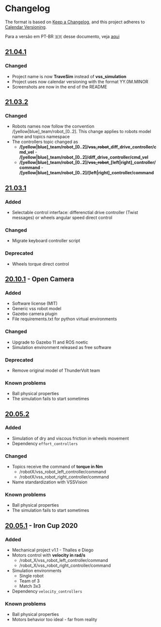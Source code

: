 # Changelog

The format is based on [Keep a Changelog](https://keepachangelog.com/en/1.0.0/),
and this project adheres to [Calendar Versioning](https://calver.org/).

Para a versão em PT-BR 🇧🇷 desse documento, veja [aqui](./CHANGELOG.pt-br.md)

## [21.04.1]

### Changed

- Project name is now **TraveSim** instead of **vss_simulation**
- Project uses now calendar versioning with the format YY.0M.MINOR
- Screenshots are now in the end of the README

## [21.03.2]

### Changed

- Robots names now follow the convention /[yellow|blue]\_team/robot\_[0..2]. This change applies to robots model name and topics namespace
- The controllers topic changed as
  - **/[yellow|blue]\_team/robot\_[0..2]/~~vss_robot~~\_diff\_drive\_controller/cmd\_vel** - **/[yellow|blue]\_team/robot\_[0..2]/diff\_drive\_controller/cmd\_vel**
  - **/[yellow|blue]\_team/robot\_[0..2]/~~vss_robot~~\_[left|right]_controller/command** - **/[yellow|blue]\_team/robot\_[0..2]/[left|right]_controller/command**

## [21.03.1]

### Added

- Selectable control interface: differenctial drive controller (Twist messages) or wheels angular speed direct control

### Changed

- Migrate keyboard controller script

### Deprecated

- Wheels torque direct control

## [20.10.1] - Open Camera

### Added

- Software license (MIT)
- Generic vss robot model
- Gazebo camera plugin
- File requirements.txt for python virtual environments

### Changed

- Upgrade to Gazebo 11 and ROS noetic
- Simulation environment released as free software

### Deprecated

- Remove original model of ThunderVolt team

### Known problems

- Ball physical properties
- The simulation fails to start sometimes

## [20.05.2]

### Added

- Simulation of dry and viscous friction in wheels movement
- Dependency ```effort_controllers```

### Changed

- Topics receive the command of **torque in Nm**
  - /robotX/vss_robot_left_controller/command
  - /robotX/vss_robot_right_controller/command
- Name standardization with VSSVision

### Known problems

- Ball physical properties
- The simulation fails to start sometimes

## [20.05.1] - Iron Cup 2020

### Added

- Mechanical project v1.1 - Thalles e Diego
- Motors control with **velocity in rad/s**
  - /robot_X/vss_robot_left_controller/command
  - /robot_X/vss_robot_right_controller/command
- Simulation environments
  - Single robot
  - Team of 3
  - Match 3x3
- Dependency ```velocity_controllers```

### Known problems

- Ball physical properties
- Motors behavior too ideal - far from reality

[21.04.1]: https://github.com/ThundeRatz/travesim/releases/tag/v21.04.1
[21.03.2]: https://github.com/ThundeRatz/travesim/releases/tag/v21.03.2
[21.03.1]: https://github.com/ThundeRatz/travesim/releases/tag/v21.03.1
[20.10.1]: https://github.com/ThundeRatz/travesim/releases/tag/v20.10.1
[20.05.2]: https://github.com/ThundeRatz/travesim/releases/tag/v20.05.2
[20.05.1]: https://github.com/ThundeRatz/travesim/releases/tag/v20.05.1
